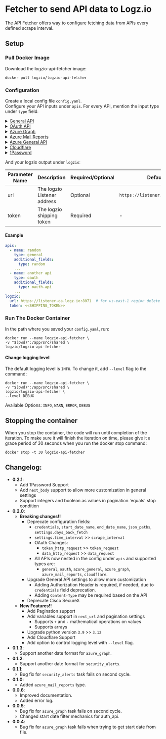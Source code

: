 # Fetcher to send API data to Logz.io
The API Fetcher offers way to configure fetching data from APIs every defined scrape interval.

## Setup

### Pull Docker Image
Download the logzio-api-fetcher image:

```shell
docker pull logzio/logzio-api-fetcher
```

### Configuration
Create a local config file `config.yaml`.  
Configure your API inputs under `apis`. For every API, mention the input type under `type` field:
<details>
  <summary>
    <span><a href="./src/apis/general/README.md">General API</a></span>
  </summary>

For structuring custom API calls use type `general` API with the parameters below.

## Configuration Options
| Parameter Name     | Description                                                                                                                           | Required/Optional | Default                     |
|--------------------|---------------------------------------------------------------------------------------------------------------------------------------|-------------------|-----------------------------|
| name               | Name of the API (custom name)                                                                                                         | Optional          | the defined `url`           |
| url                | The request URL                                                                                                                       | Required          | -                           |
| headers            | The request Headers                                                                                                                   | Optional          | `{}`                        |
| body               | The request body                                                                                                                      | Optional          | -                           |
| method             | The request method (`GET` or `POST`)                                                                                                  | Optional          | `GET`                       |
| pagination         | Pagination settings if needed (see [options below](#pagination-configuration-options))                                                | Optional          | -                           |
| next_url           | If needed to update the URL in the next request based on the last response. Supports using variables ([see below](#using-variables))  | Optional          | -                           |
| next_body          | If needed to update the body in the next request based on the last response. Supports using variables ([see below](#using-variables)) | Optional          | -                           |
| response_data_path | The path to the data inside the response                                                                                              | Optional          | response root               |
| additional_fields  | Additional custom fields to add to the logs before sending to logzio                                                                  | Optional          | Add `type` as `api-fetcher` |
| scrape_interval    | Time interval to wait between runs (unit: `minutes`)                                                                                  | Optional          | 1 (minute)                  |

## Pagination Configuration Options
If needed, you can configure pagination.

| Parameter Name   | Description                                                                                                                                      | Required/Optional                                  | Default |
|------------------|--------------------------------------------------------------------------------------------------------------------------------------------------|----------------------------------------------------|---------|
| type             | The pagination type (`url`, `body` or `headers`)                                                                                                 | Required                                           | -       |
| url_format       | If pagination type is `url`, configure the URL format used for the pagination. Supports using variables ([see below](#using-variables)).         | Required if pagination type is `url`               | -       |
| update_first_url | `True` or `False`; If pagination type is `url`, and it's required to append new params to the first request URL and not reset it completely.     | Optional if pagination type is `url`               | False   |
| headers_format   | If pagination type is `headers`, configure the headers format used for the pagination. Supports using variables ([see below](#using-variables)). | Required if pagination type is `headers`           | -       |
| body_format      | If pagination type is `body`, configure the body format used for the pagination. Supports using variables ([see below](#using-variables)).       | Required if pagination type is `body`              | -       |
| stop_indication  | When should the pagination end based on the response. (see [options below](#pagination-stop-indication-configuration)).                          | Optional (if not defined will stop on `max_calls`) | -       |
| max_calls        | Max calls that the pagination can make. (Supports up to 1000)                                                                                    | Optional                                           | 1000    |

## Pagination Stop Indication Configuration
| Parameter Name | Description                                                                             | Required/Optional                               | Default |
|----------------|-----------------------------------------------------------------------------------------|-------------------------------------------------|---------|
| field          | The name of the field in the response body, to search the stop indication at            | Required                                        | -       |
| condition      | The stop condition (`empty`, `equals` or `contains`)                                    | Required                                        | -       |
| value          | If condition is `equals` or `contains`, the value of the `field` that we should stop at | Required if condition is `equals` or `contains` | -       |

## Using Variables
Using variables allows taking values from the response of the first request, to structure the request after it.  
Mathematical operations `+` and `-` are supported, in order to add or reduce a number from the variable value.  

Use case examples for variable usage:
1. Update a date filter at every call
2. Update a page number in pagination

To use variables:
- Wrap the variable name in curly brackets
- Provide the full path to that variable in the response
- Add `res.` prefix to the path.

Example: Say this is my response:
```json
{
  "field": "value",
  "another_field": {
    "nested": 123
  },
  "num_arr": [1, 2, 3],
  "obj_arr": [
    {
      "field2": 345
    },
    {
      "field2": 567
    }
  ]
}
```
Paths to fields values are structured like so:
- `{res.field}` = `"value"`
- `{res.another_field.nested}` = `123`
- `{res.num_arr.[2]}` = `3`
- `{res.obj_arr.[0].field2}` = `345`

Using the fields values in the `next_url` for example like so:
```Yaml
next_url: https://logz.io/{res.field}/{res.obj_arr[0].field2}
```
Would update the URL at every call to have the value of the given fields from the response, in our example the url for the next call would be:
```
https://logz.io/value/345
```
And in the call after it, it would update again according to the response and the `next_url` structure, and so on.


</details>
<details>
  <summary>
    <span><a href="./src/apis/oauth/README.md">OAuth API</a></span>
  </summary>

For structuring custom OAuth calls use type `oauth` API with the parameters below.

## Configuration Options
| Parameter Name    | Description                                                                                                                           | Required/Optional | Default                     |
|-------------------|---------------------------------------------------------------------------------------------------------------------------------------|-------------------|-----------------------------|
| name              | Name of the API (custom name)                                                                                                         | Optional          | the defined `url`           |
| token_request     | Nest here any detail relevant to the request to get the bearer access token. (Options in [General API](./src/apis/general/README.md)) | Required          | -                           |
| data_request      | Nest here any detail relevant to the data request. (Options in [General API](./src/apis/general/README.md))                           | Required          | -                           |
| scrape_interval   | Time interval to wait between runs (unit: `minutes`)                                                                                  | Optional          | 1 (minute)                  |
| additional_fields | Additional custom fields to add to the logs before sending to logzio                                                                  | Optional          | Add `type` as `api-fetcher` |

</details>
<details>
  <summary>
    <span><a href="./src/apis/azure/README.MD/#azure-graph">Azure Graph</a></span>
  </summary>

For Azure Graph, use type `azure_graph` with the below parameters.

## Configuration Options
| Parameter Name                 | Description                                                          | Required/Optional | Default           |
|--------------------------------|----------------------------------------------------------------------|-------------------|-------------------|
| name                           | Name of the API (custom name)                                        | Optional          | `azure api`       |
| azure_ad_tenant_id             | The Azure AD Tenant id                                               | Required          | -                 |
| azure_ad_client_id             | The Azure AD Client id                                               | Required          | -                 |
| azure_ad_secret_value          | The Azure AD Secret value                                            | Required          | -                 |
| date_filter_key                | The name of key to use for the date filter in the request URL params | Optional          | `createdDateTime` |
| data_request.url               | The request URL                                                      | Required          | -                 |
| data_request.additional_fields | Additional custom fields to add to the logs before sending to logzio | Optional          | -                 |
| days_back_fetch                | The amount of days to fetch back in the first request                | Optional          | 1 (day)           |
| scrape_interval                | Time interval to wait between runs (unit: `minutes`)                 | Optional          | 1 (minute)        |

</details>

<details>
  <summary>
    <span><a href="./src/apis/azure/README.MD/#azure-mail-reports">Azure Mail Reports</a></span>
  </summary>

For Azure Mail Reports, use type `azure_mail_reports` with the below parameters.

## Configuration Options
| Parameter Name                 | Description                                                                 | Required/Optional | Default     |
|--------------------------------|-----------------------------------------------------------------------------|-------------------|-------------|
| name                           | Name of the API (custom name)                                               | Optional          | `azure api` |
| azure_ad_tenant_id             | The Azure AD Tenant id                                                      | Required          | -           |
| azure_ad_client_id             | The Azure AD Client id                                                      | Required          | -           |
| azure_ad_secret_value          | The Azure AD Secret value                                                   | Required          | -           |
| start_date_filter_key          | The name of key to use for the start date filter in the request URL params. | Optional          | `startDate` |
| end_date_filter_key            | The name of key to use for the end date filter in the request URL params.   | Optional          | `EndDate`   |
| data_request.url               | The request URL                                                             | Required          | -           |
| data_request.additional_fields | Additional custom fields to add to the logs before sending to logzio        | Optional          | -           |
| days_back_fetch                | The amount of days to fetch back in the first request                       | Optional          | 1 (day)     |
| scrape_interval                | Time interval to wait between runs (unit: `minutes`)                        | Optional          | 1 (minute)  |


</details>
<details>
  <summary>
    <span><a href="./src/apis/azure/README.MD/#azure-general">Azure General API</a></span>
  </summary>

For structuring custom general Azure API calls use type `azure_general` API with the parameters below.

## Configuration Options
| Parameter Name        | Description                                                                                                 | Required/Optional | Default     |
|-----------------------|-------------------------------------------------------------------------------------------------------------|-------------------|-------------|
| name                  | Name of the API (custom name)                                                                               | Optional          | `azure api` |
| azure_ad_tenant_id    | The Azure AD Tenant id                                                                                      | Required          | -           |
| azure_ad_client_id    | The Azure AD Client id                                                                                      | Required          | -           |
| azure_ad_secret_value | The Azure AD Secret value                                                                                   | Required          | -           |
| data_request          | Nest here any detail relevant to the data request. (Options in [General API](./src/apis/general/README.md)) | Required          | -           |
| days_back_fetch       | The amount of days to fetch back in the first request                                                       | Optional          | 1 (day)     |
| scrape_interval       | Time interval to wait between runs (unit: `minutes`)                                                        | Optional          | 1 (minute)  |

</details>
<details>
  <summary>
    <span><a href="./src/apis/cloudflare/README.md">Cloudflare</a></span>
  </summary>

For Cloudflare API, use type as `cloudflare`.  
By default `cloudflare` API type:

- has built in pagination settings
- sets the `response_data_path` to `result` field.

## Configuration Options
| Parameter Name          | Description                                                                                                                                | Required/Optional | Default           |
|-------------------------|--------------------------------------------------------------------------------------------------------------------------------------------|-------------------|-------------------|
| name                    | Name of the API (custom name)                                                                                                              | Optional          | the defined `url` |
| cloudflare_account_id   | The CloudFlare Account ID                                                                                                                  | Required          | -                 |
| cloudflare_bearer_token | The Cloudflare Bearer token                                                                                                                | Required          | -                 |
| url                     | The request URL                                                                                                                            | Required          | -                 |
| next_url                | If needed to update the URL in next requests based on the last response. Supports using variables (see [General API](./general/README.md)) | Optional          | -                 |
| additional_fields       | Additional custom fields to add to the logs before sending to logzio                                                                       | Optional          | -                 |
| scrape_interval         | Time interval to wait between runs (unit: `minutes`)                                                                                       | Optional          | 1 (minute)        |
| pagination_off          | True if builtin pagination should be off, False otherwise                                                                                  | Optional          | `False`           |

</details>
<details>
  <summary>
    <span><a href="./src/apis/onepassword/README.md">1Password</a></span>
  </summary>

By default `1password` API type has built in pagination settings and sets the `response_data_path` to `items` field.

## Configuration Options
| Parameter Name           | Description                                                                                     | Required/Optional | Default           |
|--------------------------|-------------------------------------------------------------------------------------------------|-------------------|-------------------|
| name                     | Name of the API (custom name)                                                                   | Optional          | the defined `url` |
| onepassword_bearer_token | The 1Password Bearer token                                                                      | Required          | -                 |
| url                      | The request URL                                                                                 | Required          | -                 |
| method                   | The request method (`GET` or `POST`)                                                            | Optional          | `GET`             |
| additional_fields        | Additional custom fields to add to the logs before sending to logzio                            | Optional          | -                 |
| days_back_fetch          | The amount of days to fetch back in the first request. Applies a filter on `since` parameter.   | Optional          | -                 |
| scrape_interval          | Time interval to wait between runs (unit: `minutes`)                                            | Optional          | 1 (minute)        |
| onepassword_limit        | 1Password limit for number of events to return in a single request (allowed range: 100 to 1000) | Optional          | 100               |
| pagination_off           | True if builtin pagination should be off, False otherwise                                       | Optional          | `False`           |

</details>


And your logzio output under `logzio`:

| Parameter Name | Description                 | Required/Optional | Default                         |
|----------------|-----------------------------|-------------------|---------------------------------|
| url            | The logzio Listener address | Optional          | `https://listener.logz.io:8071` |
| token          | The logzio shipping token   | Required          | -                               |

#### Example
```Yaml
apis:
  - name: random
    type: general
    additional_fields:
      type: random
    ...
  - name: another api
    type: oauth
    additional_fields:
      type: oauth-api
    ...
logzio:
  url: https://listener-ca.logz.io:8071  # for us-east-1 region delete url param (default)
  token: <<SHIPPING_TOKEN>>
```

### Run The Docker Container
In the path where you saved your `config.yaml`, run:
```shell
docker run --name logzio-api-fetcher \
-v "$(pwd)":/app/src/shared \
logzio/logzio-api-fetcher 
```

#### Change logging level
The default logging level is `INFO`. To change it, add `--level` flag to the command:
```shell
docker run --name logzio-api-fetcher \
-v "$(pwd)":/app/src/shared \
logzio/logzio-api-fetcher \
--level DEBUG
```
Available Options: `INFO`, `WARN`, `ERROR`, `DEBUG`

## Stopping the container
When you stop the container, the code will run until completion of the iteration. To make sure it will finish the iteration on time, 
please give it a grace period of 30 seconds when you run the docker stop command:

```shell
docker stop -t 30 logzio-api-fetcher
```

## Changelog:
- **0.2.1**:
  - Add 1Password Support
  - Add `next_body` support to allow more customization in general settings
  - Support integers and boolean as values in pagination 'equals' stop condition
- **0.2.0**:
  - **Breaking changes!!**
    - Deprecate configuration fields:
      - `credentials`, `start_date_name`, `end_date_name`, `json_paths`, `settings.days_back_fetch`
      - `settings.time_interval` >> `scrape_interval`
      - OAuth Changes:
        - `token_http_request` >> `token_request`
        - `data_http_request` >> `data_request`
      - All APIs now nested in the config under `apis` and supported types are:
        - `general`, `oauth`, `azure_general`, `azure_graph`, `azure_mail_reports`, `cloudflare`.
    - Upgrade General API settings to allow more customization 
      - Adding Authorization Header is required, if needed, due to `credentials` field deprecation.
      - Adding `Content-Type` may be required based on the API
    - Deprecate Cisco SecureX 
  - **New Features!!**
    - Add Pagination support
    - Add variables support in `next_url` and pagination settings
      - Supports `+` and `-` mathematical operations on values
      - Supports arrays
    - Upgrade python version `3.9` >> `3.12`
    - Add Cloudflare Support
    - Add option to control logging level with `--level` flag.
- **0.1.3**:
  - Support another date format for `azure_graph`.
- **0.1.2**:
  - Support another date format for `security_alerts`.
- **0.1.1**:
  - Bug fix for `security_alerts` task fails on second cycle.
- **0.1.0**:
  - Added `azure_mail_reports` type.
- **0.0.6**:
  - Improved documentation.
  - Added error log.
- **0.0.5**:
  - Bug fix for `azure_graph` task fails on second cycle.
  - Changed start date filter mechanics for auth_api.
- **0.0.4**:
  - Bug fix for `azure_graph` task fails when trying to get start date from file.
